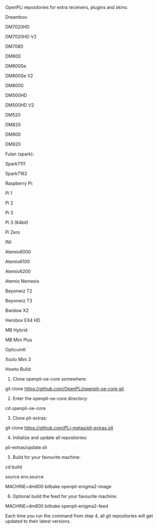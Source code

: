 OpenPLi repositories for extra receivers, plugins and skins:


Dreambox:

DM7020HD

DM7020HD V2

DM7080

DM800

DM800Se

DM800Se V2

DM8000

DM500HD

DM500HD V2

DM520

DM820

DM900

DM920


Fulan (spark):

Spark7111

Spark7162


Raspberry Pi:

Pi 1

Pi 2

Pi 3

Pi 3 (64bit)

Pi Zero


INI:

Atemio6000

Atemio6100

Atemio6200

Atemio Nemesis

Beyonwiz T2

Beyonwiz T3

Bwidow X2

Herobox EX4 HD

MB Hybrid

MB Mini Plus

Opticumtt

Xsolo Mini 3


Howto Build:

1. Clone openpli-oe-core somewhere:

git clone https://github.com/OpenPLi/openpli-oe-core.git


2. Enter the openpli-oe-core directory:

cd openpli-oe-core


3. Clone pli-extras:

git clone https://github.com/PLi-metas/pli-extras.git


4. Initialize and update all repositories:

pli-extras/update.sh


5. Build for your favourite machine:

cd build

source env.source

MACHINE=dm800 bitbake openpli-enigma2-image


6. Optional build the feed for your favourite machine:

MACHINE=dm800 bitbake openpli-enigma2-feed



Each time you run the command from step 4, all git repositories will get updated to their latest versions.
